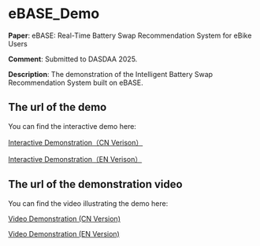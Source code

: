 # eBASE_Demo
**Paper**: eBASE: Real-Time Battery Swap Recommendation System for eBike Users

**Comment**: Submitted to DASDAA 2025.

**Description**: The demonstration of the Intelligent Battery Swap Recommendation System built on eBASE.
## The url of the demo
You can find the interactive demo here: 

[Interactive Demonstration（CN Verison）](https://routemapsit.yugu.net.cn/index6.html)

[Interactive Demonstration（EN Verison）](https://routemapsit.yugu.net.cn/index.html)

## The url of the demonstration video
You can find the video illustrating the demo here: 

[Video Demonstration (CN Version)](https://youtu.be/dq7YUp0iu2Y)

[Video Demonstration (EN Version)](https://youtu.be/eKOhbi5hRnk)
